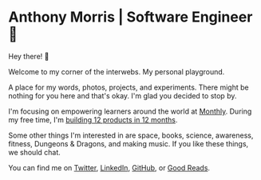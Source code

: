 # Anthony Morris | Software Engineer 🚀

Hey there! 👋

Welcome to my corner of the interwebs. My personal playground.

A place for my words, photos, projects, and experiments. There might be nothing for you here and that's okay. I'm glad you decided to stop by.

I'm focusing on empowering learners around the world at [Monthly](https://monthly.com). During my free time, I'm [building 12 products in 12 months](https://12products.xyz).

Some other things I'm interested in are space, books, science, awareness, fitness, Dungeons & Dragons, and making music. If you like these things, we should chat.

You can find me on [Twitter](http://twitter.com/amorriscode), [LinkedIn](https://www.linkedin.com/in/amorriscode), [GitHub](https://github.com/amorriscode), or [Good Reads](https://www.goodreads.com/user/show/5171404-anthony).

